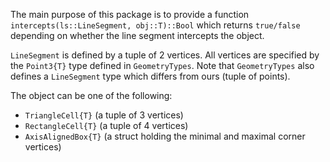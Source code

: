 

The main purpose of this package is to provide a function  `intercepts(ls::LineSegment, obj::T)::Bool` which returns `true/false` depending on whether the line segment intercepts the object.

`LineSegment` is defined by a tuple of 2 vertices. All vertices are specified by the `Point3{T}` type defined in `GeometryTypes`. Note that `GeometryTypes` also defines a `LineSegment` type which differs from ours (tuple of points).

The object can be one of the following:

- `TriangleCell{T}` (a tuple of 3 vertices)
- `RectangleCell{T}` (a tuple of 4 vertices)
- `AxisAlignedBox{T}` (a struct holding the minimal and maximal corner vertices)
